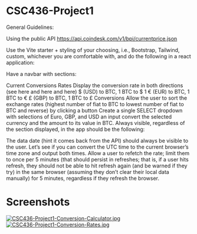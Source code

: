 # CSC436-Project1
General Guidelines:

Using the public API https://api.coindesk.com/v1/bpi/currentprice.json

Use the Vite starter + styling of your choosing, i.e., Bootstrap, Tailwind, custom, whichever you are comfortable with, and do the following in a react application:

Have a navbar with sections:

Current Conversions Rates
Display the conversion rate in both directions (see here and here and here)
$ (USD) to BTC, 1 BTC to $
1 € (EUR) to BTC, 1 BTC to €
£ (GBP) to BTC, 1 BTC to £
Conversions
Allow the user to sort the exchange rates (highest number of fiat to BTC to lowest number of fiat to BTC and reverse) by clicking a button
Create
a single SELECT dropdown with selections of Euro, GBP, and USD
an input
convert the selected currency and the amount to its value in BTC.
Always visible, regardless of the section displayed, in the app should be the following:

The data date (hint it comes back from the API) should always be visible to the user. Let’s see if you can convert the UTC time to the current browser’s time zone and output both times.
Allow a user to refetch the rate; limit them to once per 5 minutes (that should persist in refreshes; that is, if a user hits refresh, they should not be able to hit refresh again 
(and be warned if they try) in the same browser (assuming they don’t clear their local data manually) for 5 minutes, regardless if they refresh the browser.

# Screenshots
[![CSC436-Project1-Conversion-Calculator.jpg](https://i.postimg.cc/ncB2YGLx/CSC436-Project1-Conversion-Calculator.jpg)](https://postimg.cc/5698fvvK)
[![CSC436-Project1-Conversion-Rates.jpg](https://i.postimg.cc/nh11NV7w/CSC436-Project1-Conversion-Rates.jpg)](https://postimg.cc/ZWC3dSwr)
